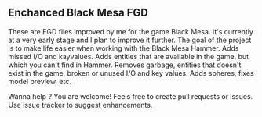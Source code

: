## Enchanced Black Mesa FGD

These are FGD files improved by me for the game Black Mesa. It's currently at a very early stage and I plan to improve it further. The goal of the project is to make life easier when working with the Black Mesa Hammer. 
Adds missed I/O and kayvalues. Adds entities that are available in the game, but which you can't find in Hammer. Removes garbage, entities that doesn't exist in the game, broken or unused I/O and key values. Adds spheres, fixes model preview, etc.

Wanna help ? You are welcome! Feels free to create pull requests or issues. Use issue tracker to suggest enhancements.
